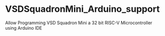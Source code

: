 # VSDSquadronMini_Arduino_support
Allow Programming VSD Squadron Mini a 32 bit RISC-V Microcontroller using Arduino IDE 
